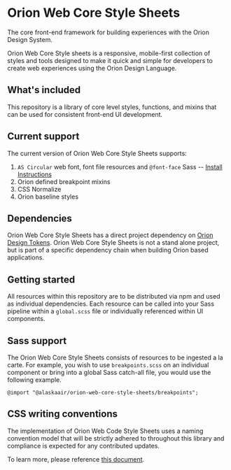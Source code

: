 # Orion Web Core Style Sheets

The core front-end framework for building experiences with the Orion Design System.

Orion Web Core Style sheets is a responsive, mobile-first collection of styles and tools designed to make it quick and simple for developers to create web experiences using the Orion Design Language.

## What's included

This repository is a library of core level styles, functions, and mixins that can be used for consistent front-end UI development.

## Current support

The current version of Orion Web Core Style Sheets supports:

1. `AS Circular` web font, font file resources and `@font-face` Sass -- [Install Instructions](https://itsals.visualstudio.com/DefaultCollection/Orion%20Design%20System/_git/OWCSS?path=%2Fdocs%howToUseFonts.md&version=GBmaster)
1. Orion defined breakpoint mixins
1. CSS Normalize
1. Orion baseline styles

## Dependencies

Orion Web Core Style Sheets has a direct project dependency on [Orion Design Tokens](https://itsals.visualstudio.com/DefaultCollection/Orion%20Design%20System/_git/designTokens). Orion Web Core Style Sheets is not a stand alone project, but is part of a specific dependency chain when building Orion based applications.

## Getting started

All resources within this repository are to be distributed via npm and used as individual dependencies. Each resource can be called into your Sass pipeline within a `global.scss` file or individually referenced within UI components.

## Sass support

The Orion Web Core Style Sheets consists of resources to be ingested a la carte. For example, you wish to use `breakpoints.scss` on an individual component or bring into a global Sass catch-all file, you would use the following example.

```
@import "@alaskaair/orion-web-core-style-sheets/breakpoints";
```

## CSS writing conventions

The implementation of Orion Web Code Style Sheets uses a naming convention model that will be strictly adhered to throughout this library and compliance is expected for any contributed updates.

To learn more, please reference [this document](https://itsals.visualstudio.com/DefaultCollection/Orion%20Design%20System/_git/OWCSS?path=%2Fdocs%2FcssConventions.md&version=GBmaster).
